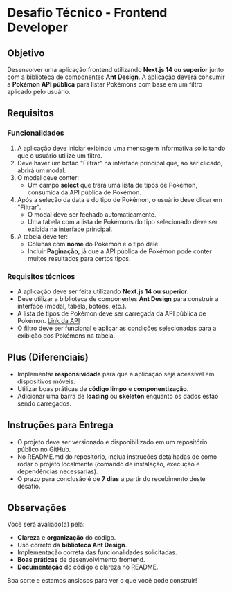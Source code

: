 # Desafio Técnico - Frontend Developer

## Objetivo

Desenvolver uma aplicação frontend utilizando **Next.js 14 ou superior** junto com a biblioteca de componentes **Ant Design**. A aplicação deverá consumir a **Pokémon API pública** para listar Pokémons com base em um filtro aplicado pelo usuário.

## Requisitos

### Funcionalidades
1. A aplicação deve iniciar exibindo uma mensagem informativa solicitando que o usuário utilize um filtro.
2. Deve haver um botão "Filtrar" na interface principal que, ao ser clicado, abrirá um modal.
3. O modal deve conter:
   - Um campo **select** que trará uma lista de tipos de Pokémon, consumida da API pública de Pokémon. 
4. Após a seleção da data e do tipo de Pokémon, o usuário deve clicar em "Filtrar". 
   - O modal deve ser fechado automaticamente.
   - Uma tabela com a lista de Pokémons do tipo selecionado deve ser exibida na interface principal.
5. A tabela deve ter:
   - Colunas com **nome** do Pokémon e o tipo dele.
   - Incluir **Paginação**, já que a API pública de Pokémon pode conter muitos resultados para certos tipos.
   
### Requisitos técnicos
- A aplicação deve ser feita utilizando **Next.js 14 ou superior**.
- Deve utilizar a biblioteca de componentes **Ant Design** para construir a interface (modal, tabela, botões, etc.).
- A lista de tipos de Pokémon deve ser carregada da API pública de Pokémon. [Link da API](https://pokeapi.co/)
- O filtro deve ser funcional e aplicar as condições selecionadas para a exibição dos Pokémons na tabela.

## Plus (Diferenciais)
- Implementar **responsividade** para que a aplicação seja acessível em dispositivos móveis.
- Utilizar boas práticas de **código limpo** e **componentização**.
- Adicionar uma barra de **loading** ou **skeleton** enquanto os dados estão sendo carregados.

## Instruções para Entrega

- O projeto deve ser versionado e disponibilizado em um repositório público no GitHub.
- No README.md do repositório, inclua instruções detalhadas de como rodar o projeto localmente (comando de instalação, execução e dependências necessárias).
- O prazo para conclusão é de **7 dias** a partir do recebimento deste desafio.

## Observações

Você será avaliado(a) pela:
- **Clareza** e **organização** do código.
- Uso correto da **biblioteca Ant Design**.
- Implementação correta das funcionalidades solicitadas.
- **Boas práticas** de desenvolvimento frontend.
- **Documentação** do código e clareza no README.

Boa sorte e estamos ansiosos para ver o que você pode construir!
